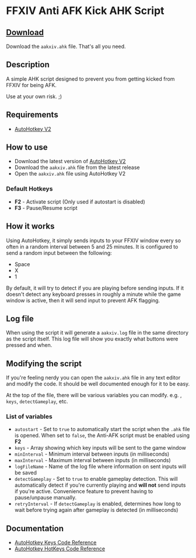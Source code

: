 # FFXIV Anti AFK Kick AHK Script

## [Download](https://github.com/serenadeg/AAKXIV/releases/latest)

Download the `aakxiv.ahk` file. That's all you need.

## Description

A simple AHK script designed to prevent you from getting kicked from FFXIV for being AFK.

Use at your own risk. ;)

## Requirements

* [AutoHotkey V2](https://www.autohotkey.com/)

## How to use

* Download the latest version of [AutoHotkey V2](https://www.autohotkey.com/)
* Download the `aakxiv.ahk` file from the latest release
* Open the `aakxiv.ahk` file using AutoHotkey V2

### Default Hotkeys

* **F2** - Activate script (Only used if autostart is disabled)
* **F3** - Pause/Resume script

## How it works

Using AutoHotkey, it simply sends inputs to your FFXIV window every so often in a random interval between 5 and 25 minutes. It is configured to send a random input between the following:

* Space
* X
* 1

By default, it will try to detect if you are playing before sending inputs. If it doesn't detect any keyboard presses in roughly a minute while the game window is active, then it will send input to prevent AFK flagging.

## Log file

When using the script it will generate a `aakxiv.log` file in the same directory as the script itself. This log file will show you exactly what buttons were pressed and when.

## Modifying the script

If you're feeling nerdy you can open the `aakxiv.ahk` file in any text editor and modify the code. It should be well documented enough for it to be easy.

At the top of the file, there will be various variables you can modify. e.g. , `keys`, `detectGameplay`, etc.

### List of variables

* `autostart` - Set to `true` to automatically start the script when the `.ahk` file is opened. When set to `false`, the Anti-AFK script must be enabled using **F2**
* `keys` - Array showing which key inputs will be sent to the game window
* `minInterval` - Minimum interval between inputs (in milliseconds)
* `maxInterval` - Maximum interval between inputs (in milliseconds)
* `logFileName` - Name of the log file where information on sent inputs will be saved
* `detectGameplay` - Set to `true` to enable gameplay detection. This will automatically detect if you're currently playing and **will not** send inputs if you're active. Convenience feature to prevent having to pause/unpause manually.
* `retryInterval` - If `detectGameplay` is enabled, determines how long to wait before trying again after gameplay is detected (in milliseconds)


## Documentation

* [AutoHotkey Keys Code Reference](https://www.autohotkey.com/docs/v2/KeyList.htm)
* [AutoHotkey HotKeys Code Reference](https://www.autohotkey.com/docs/v2/Hotkeys.htm)
